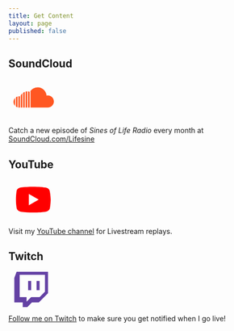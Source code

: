 ```yaml
---
title: Get Content
layout: page
published: false
---
```


## SoundCloud

<a target="_blank" rel="me" href="https://soundcloud.com/{{ site.social.soundcloud }}">
    <svg role="img" viewBox="0 0 50 50" width="100px" height="80px" xmlns="http://www.w3.org/2000/svg"><title>SoundCloud</title>
    	<path fill="#FF5722" xmlns="http://www.w3.org/2000/svg" d="M 30 11 C 26.398438 11 23 12.789063 21 15.6875 L 21 36 L 42.5 36 C 46.601563 36 50 32.601563 50 28.5 C 50 24.398438 46.601563 21 42.5 21 C 42 21 41.5 21.085938 41 21.1875 C 40.5 15.488281 35.800781 11 30 11 Z M 17 16 C 16.300781 16 15.601563 16.085938 15 16.1875 L 15 36 L 17 36 Z M 18 16 L 18 36 L 20 36 L 20 16.5 C 19.398438 16.300781 18.699219 16.101563 18 16 Z M 14 16.5 C 13.300781 16.800781 12.601563 17.101563 12 17.5 L 12 36 L 14 36 Z M 11 18.3125 C 10.199219 19.011719 9.5 19.90625 9 20.90625 L 9 36 L 11 36 Z M 6.5 22 C 6.324219 22.011719 6.148438 22.042969 6 22.09375 L 6 35.90625 C 6.300781 36.007813 6.699219 36 7 36 L 8 36 L 8 22.09375 C 7.699219 21.992188 7.300781 22 7 22 C 6.851563 22 6.675781 21.988281 6.5 22 Z M 5 22.3125 C 4.300781 22.511719 3.601563 22.8125 3 23.3125 L 3 34.6875 C 3.601563 35.085938 4.300781 35.488281 5 35.6875 Z M 2 24.09375 C 0.800781 25.394531 0 27.101563 0 29 C 0 30.898438 0.800781 32.605469 2 33.90625 Z"/>
</a>

Catch a new episode of _Sines of Life Radio_ every month at [SoundCloud.com/Lifesine](https://soundcloud.com/lifesine)


## YouTube

<a target="_blank" rel="me" href="https://www.youtube.com/channel/UCB8y_5POFkgr-Ok5UkgBO-Q">
    <svg role="img" viewBox="0 0 50 50" width="100px" height="80px" xmlns="http://www.w3.org/2000/svg"><title>YouTube</title>
        <path fill="#FF0000" xmlns="http://www.w3.org/2000/svg" d="M 44.898438 14.5 C 44.5 12.300781 42.601563 10.699219 40.398438 10.199219 C 37.101563 9.5 31 9 24.398438 9 C 17.800781 9 11.601563 9.5 8.300781 10.199219 C 6.101563 10.699219 4.199219 12.199219 3.800781 14.5 C 3.398438 17 3 20.5 3 25 C 3 29.5 3.398438 33 3.898438 35.5 C 4.300781 37.699219 6.199219 39.300781 8.398438 39.800781 C 11.898438 40.5 17.898438 41 24.5 41 C 31.101563 41 37.101563 40.5 40.601563 39.800781 C 42.800781 39.300781 44.699219 37.800781 45.101563 35.5 C 45.5 33 46 29.398438 46.101563 25 C 45.898438 20.5 45.398438 17 44.898438 14.5 Z M 19 32 L 19 18 L 31.199219 25 Z"/>
</a>

Visit my [YouTube channel](http://videos.lifesinemusic.com) for Livestream replays.



## Twitch

<a target="_blank" rel="me" href="http://twitch.tv/lifesinemusic">
    <svg xmlns="http://www.w3.org/2000/svg" xmlns:xlink="http://www.w3.org/1999/xlink" width="90px" height="70px" viewBox="0 0 256 268"><title>Twitch</title>
    	<path fill="#6441A4" d="M17.458 0L0 46.556v186.201h63.983v34.934h34.931l34.898-34.934h52.36L256 162.954V0H17.458zm23.259 23.263H232.73v128.029l-40.739 40.741H128L93.113 226.92v-34.886H40.717V23.263zm64.008 116.405H128V69.844h-23.275v69.824zm63.997 0h23.27V69.844h-23.27v69.824z"/></svg>
</a>


[Follow me on Twitch](https://twitch.tv/lifesinemusic) to make sure you get notified when I go live!



<br>